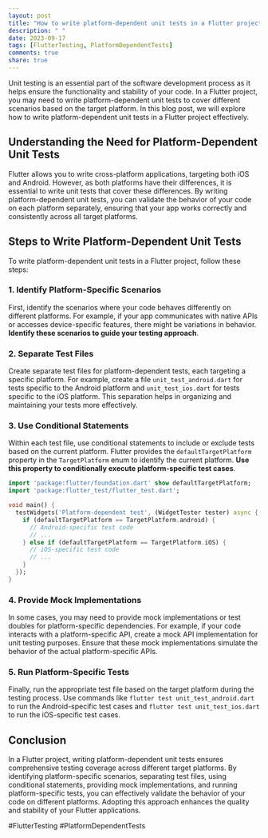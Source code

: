 ```yaml
---
layout: post
title: "How to write platform-dependent unit tests in a Flutter project."
description: " "
date: 2023-09-17
tags: [FlutterTesting, PlatformDependentTests]
comments: true
share: true
---
```


Unit testing is an essential part of the software development process as it helps ensure the functionality and stability of your code. In a Flutter project, you may need to write platform-dependent unit tests to cover different scenarios based on the target platform. In this blog post, we will explore how to write platform-dependent unit tests in a Flutter project effectively.

## Understanding the Need for Platform-Dependent Unit Tests

Flutter allows you to write cross-platform applications, targeting both iOS and Android. However, as both platforms have their differences, it is essential to write unit tests that cover these differences. By writing platform-dependent unit tests, you can validate the behavior of your code on each platform separately, ensuring that your app works correctly and consistently across all target platforms.

## Steps to Write Platform-Dependent Unit Tests

To write platform-dependent unit tests in a Flutter project, follow these steps:

### 1. Identify Platform-Specific Scenarios

First, identify the scenarios where your code behaves differently on different platforms. For example, if your app communicates with native APIs or accesses device-specific features, there might be variations in behavior. **Identify these scenarios to guide your testing approach**.

### 2. Separate Test Files

Create separate test files for platform-dependent tests, each targeting a specific platform. For example, create a file `unit_test_android.dart` for tests specific to the Android platform and `unit_test_ios.dart` for tests specific to the iOS platform. This separation helps in organizing and maintaining your tests more effectively.

### 3. Use Conditional Statements

Within each test file, use conditional statements to include or exclude tests based on the current platform. Flutter provides the `defaultTargetPlatform` property in the `TargetPlatform` enum to identify the current platform. **Use this property to conditionally execute platform-specific test cases**.

```dart
import 'package:flutter/foundation.dart' show defaultTargetPlatform;
import 'package:flutter_test/flutter_test.dart';

void main() {
  testWidgets('Platform-dependent test', (WidgetTester tester) async {
    if (defaultTargetPlatform == TargetPlatform.android) {
      // Android-specific test code
      // ...
    } else if (defaultTargetPlatform == TargetPlatform.iOS) {
      // iOS-specific test code
      // ...
    }
  });
}
```

### 4. Provide Mock Implementations

In some cases, you may need to provide mock implementations or test doubles for platform-specific dependencies. For example, if your code interacts with a platform-specific API, create a mock API implementation for unit testing purposes. Ensure that these mock implementations simulate the behavior of the actual platform-specific APIs.

### 5. Run Platform-Specific Tests

Finally, run the appropriate test file based on the target platform during the testing process. Use commands like `flutter test unit_test_android.dart` to run the Android-specific test cases and `flutter test unit_test_ios.dart` to run the iOS-specific test cases.

## Conclusion

In a Flutter project, writing platform-dependent unit tests ensures comprehensive testing coverage across different target platforms. By identifying platform-specific scenarios, separating test files, using conditional statements, providing mock implementations, and running platform-specific tests, you can effectively validate the behavior of your code on different platforms. Adopting this approach enhances the quality and stability of your Flutter applications.

#FlutterTesting #PlatformDependentTests